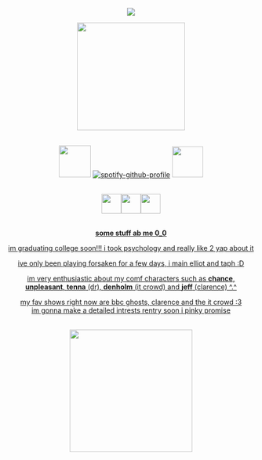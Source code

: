<div align="center">
  
![](https://komarev.com/ghpvc/?username=gentlehandsplease&style=flat-square&label=profile_views&color=c02a2e)

<img src="https://64.media.tumblr.com/bbcc0d128c41cca4d1c29b7ac0eab301/56f560266b046402-77/s1280x1920/5da49ff8beccfb1e12939ad2514bfddee99f1337.pnj" width="220px">

<br><img src="https://64.media.tumblr.com/2802b88fd728c78f8b182da4363e405e/03f780e4ba41457b-42/s100x200/b9849c022becfe8a6a2d9f2f82ed203efa8a1d11.gifv" width="65px"> [![spotify-github-profile](https://spotify-github-profile.kittinanx.com/api/view?uid=31rkzc4linzxbsxayhxubhgmct54&cover_image=true&theme=novatorem&show_offline=false&background_color=3444da&interchange=true&bar_color=5e3dff&bar_color_cover=false)](https://github.com/kittinan/spotify-github-profile) <img src="https://64.media.tumblr.com/06d7546a82ed045cb9c467ff19bf2ae6/3b2e8aa40ebd2cc6-43/s400x600/7aff7bd0dbd6aecbf681f64b6346c92992572350.gifv" width="63px">

<br><a href="https://rentry.co/splitego"><img src="https://64.media.tumblr.com/857443b185496a84657825c0ad7b4f7f/8b671602d24bb9e7-6f/s500x750/9154594eb5e2f6938ac3eb31fafee1e87f409752.pnj" height="40"/><a href="https://chanceyaoi.atabook.org/"><img src="https://64.media.tumblr.com/8732f23734de54d1802d07831add626b/8b671602d24bb9e7-ae/s500x750/66ce5986eb5761156191cfea19a4d55552952eab.pnj" height="40"/><a href="https://discordapp.com/users/610227726699200513"><img src="https://64.media.tumblr.com/6e94fe15a453176415b27d7028b9bab5/8b671602d24bb9e7-03/s500x750/eee242dda9c4fd52578ebc117536070daea26518.pnj" height="40"/>

<br>**some stuff ab me 0_0**

im graduating college soon!!! i took psychology
and really like 2 yap about it 

ive only been playing forsaken for a few days, i main elliot and taph :D

im very enthusiastic about my comf characters such as **chance**,
<br>**unpleasant**, **tenna** (dr), **denholm** (it crowd) and **jeff** (clarence) ^.^

my fav shows right now are bbc ghosts, clarence and the it crowd :3
<br>im gonna make a detailed intrests rentry soon i pinky promise

<br><img src="https://64.media.tumblr.com/0ca06af9f132c8d4c3dd13cf4f4e4e6f/89d0eecdcc86b9be-3b/s1280x1920/dc98d155ced7b54d8635d081438f7dd681be6525.pnj" width="250px">
